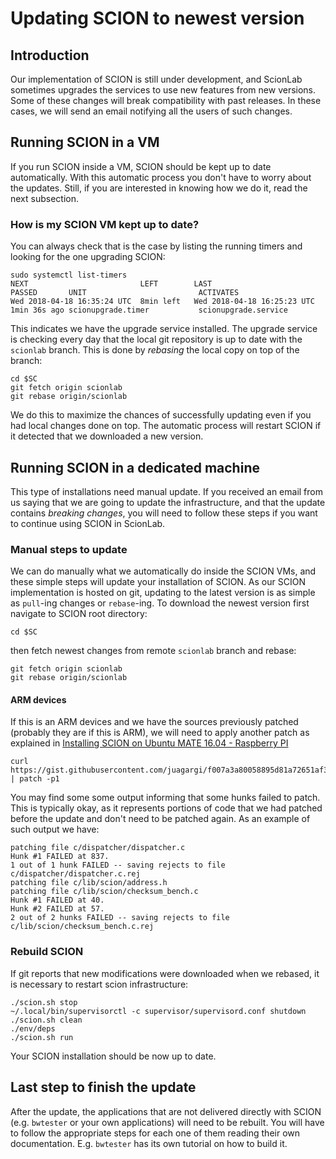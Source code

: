 # Updating SCION to newest version

## Introduction

Our implementation of SCION is still under development, and ScionLab sometimes upgrades the services to use new features from new versions.
Some of these changes will break compatibility with past releases. In these cases, we will send an email notifying all the users of such changes.

## Running SCION in a VM

If you run SCION inside a VM, SCION should be kept up to date automatically. With this automatic process you don't have to worry about the updates. Still, if you are interested in knowing how we do it, read the next subsection.

### How is my SCION VM kept up to date?

You can always check that is the case by listing the running timers and looking for the one upgrading SCION:
```shell
sudo systemctl list-timers
NEXT                         LEFT        LAST                         PASSED       UNIT                         ACTIVATES
Wed 2018-04-18 16:35:24 UTC  8min left   Wed 2018-04-18 16:25:23 UTC  1min 36s ago scionupgrade.timer           scionupgrade.service
```
This indicates we have the upgrade service installed. The upgrade service is checking every day that the local git repository is up to date with the `scionlab` branch. This is done by _rebasing_ the local copy on top of the branch:
```shell
cd $SC
git fetch origin scionlab
git rebase origin/scionlab
```
We do this to maximize the chances of successfully updating even if you had local changes done on top.
The automatic process will restart SCION if it detected that we downloaded a new version.

## Running SCION in a dedicated machine

This type of installations need manual update. If you received an email from us saying that we are going to update the infrastructure, and that the update contains _breaking changes_, you will need to follow these steps if you want to continue using SCION in ScionLab.

### Manual steps to update

We can do manually what we automatically do inside the SCION VMs, and these simple steps will update your installation of SCION.
As our SCION implementation is hosted on git, updating to the latest version is as simple as `pull`-ing changes or `rebase`-ing.
To download the newest version first navigate to SCION root directory:

```shell
cd $SC
```

then fetch newest changes from remote `scionlab` branch and rebase:

```shell
git fetch origin scionlab
git rebase origin/scionlab
```

#### ARM devices

If this is an ARM devices and we have the sources previously patched (probably they are if this is ARM), we will need to apply another patch
as explained in [Installing SCION on Ubuntu MATE 16.04 - Raspberry PI](../native_setup/rpi_ubuntu/index.html#step-two-apply-necessary-patches)

```shell
curl https://gist.githubusercontent.com/juagargi/f007a3a80058895d81a72651af32cb44/raw/ab6578ed400885bb5ea7767cb10a2686f3e1db6d/arm.patch | patch -p1
```

You may find some some output informing that some hunks failed to patch. This is typically okay, as it represents portions of code that we had patched before the update and don't need to be patched again. As an example of such output we have:

```shell
patching file c/dispatcher/dispatcher.c
Hunk #1 FAILED at 837.
1 out of 1 hunk FAILED -- saving rejects to file c/dispatcher/dispatcher.c.rej
patching file c/lib/scion/address.h
patching file c/lib/scion/checksum_bench.c
Hunk #1 FAILED at 40.
Hunk #2 FAILED at 57.
2 out of 2 hunks FAILED -- saving rejects to file c/lib/scion/checksum_bench.c.rej
```


### Rebuild SCION

If git reports that new modifications were downloaded when we rebased, it is necessary to restart scion infrastructure:

```shell
./scion.sh stop
~/.local/bin/supervisorctl -c supervisor/supervisord.conf shutdown
./scion.sh clean
./env/deps
./scion.sh run
```

Your SCION installation should be now up to date.

## Last step to finish the update

After the update, the applications that are not delivered directly with SCION (e.g. `bwtester` or your own applications) will need to be rebuilt. You will have to follow the appropriate steps for each one of them reading their own documentation. E.g. `bwtester` has its own tutorial on how to build it.
